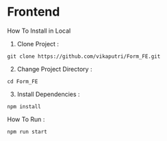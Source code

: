 # Frontend
How To Install in Local
1. Clone Project :
```
git clone https://github.com/vikaputri/Form_FE.git
```
2. Change Project Directory :
```
cd Form_FE
```
3. Install Dependencies :
```
npm install
```

How To Run :
```
npm run start
```

